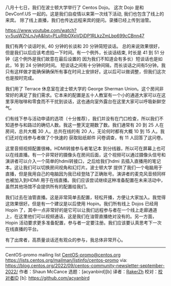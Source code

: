 
[#]: subject: "DevConf Dojo Event Report"
[#]: via: "https://lists.centos.org/pipermail/centos-promo/2022-September/007298.html"
[#]: author: "Shaun McCance <shaunm at redhat.com>"
[#]: collector: "acyanbird"
[#]: translator: "RakerZh"
[#]: reviewer: " "
[#]: publisher: " "
[#]: url: " "

八月十七日，我们在波士顿大学举行了 Centos Dojo。
这次 Dojo 是和 DevConf.US 一起的。这是我们自疫情以来第一次线下活动, 我们也包含了线上的来宾。 除了线上直播，我们也传达远程来宾的提问。录播已经上传到油管。

https://www.youtube.com/watch?v=5usWZhLnJyA&list=PLuRtbOXpVDjDP1RLkzZmLbp699cCBnn47

我们有两个谈话时长, 40 分钟的长谈和 20 分钟简短谈话。 总的来说效果很好，但是我们以后应该考虑掐一下时间。有一个例外，长谈话结束, 时长是 41 到 51 分钟（这个例外是我们故意在最后设置的 因为我们不知道会有多长）短谈话也是如此，16 到 24 分钟的时间。 短谈话之间有十分钟间隔，而长谈话之间有5分钟。我只有这样做才能确保确保所有事在时间上安排好。这以后可以做调整，但我们这次也是按时完成。

我们用了 Terrace 休息室在波士顿大学的 George Sherman Union。这个房间非常好的满足了我们需求。它本来的配置是五十人教室有一个小的通道大家可以在这里享用咖啡和零食而不干扰到谈话，这也通向室外露台在这里大家可以呼吸新鲜空气。

们有线下参与活动申请的选项（十分推荐），我们并没有在门口检查，所以我们不知道参与和路过的确切人数。我这一整天定期数了数。我们通常有 20 到 25 人在房间，总共大概 30 人。总共在线的有 20 人，无论何时都有大概 10 到 15 人。我们还对在线参与者做了个快速的 获取贴纸邮件 问卷调查，有 11 人回答了这问卷。

这里音频视频配置很棒。HDMI转接参与者笔记本 到分线器，所以可在屏幕上也可以在线直播。有一个非常好的摄像头在房间后面，这个视频可以通过摄像头信号和  演讲者可以介入一个简单的hdmi转接口，之后给我们hdmi 去插入直播用的笔记本。这让我们可以切换房间视角和幻灯片。波士顿大学 提供了我们一个电脑用于直播，但是我用自己的电脑因为我已经登陆了正确账号。演讲者的麦克风音频同样也被加入到HDMI 用于在线直播。我们应该尝试继续这种准备配置在未来活动中，虽然其他场馆不会提供所有的配置给我们。

我们过去在油管直播。这是非常简单去配置，轻松开播，方便让大家加入。我觉得这效果很好。但是有一个建议是以后使用 Hopin。我们所有线上 Dojos 已经用 Hopin 了，其中一点非常好的是它可以让我们远程参与者在一个线上走廊通道上，在这里他们可以视频通话，这是我们在油管直播绝对没有的。另一方面，Hopin 活动要求更多准备配置，参与者一定要注册。我们应该要认真思考下一次在线直播的平台。

有了出席者，高质量谈话还有观众的参与，我总体非常开心。

_______________________________________________
CentOS-promo mailing list
CentOS-promo@centos.org
https://lists.centos.org/mailman/listinfo/centos-promo
via: https://blog.centos.org/2022/09/centos-community-newsletter-september-2022/
作者：Shaun McCance
选题：[acyanbird][b]
译者：[RakerZh](https://github.com/RakerZh)
校对：[校对者ID](https://github.com/校对者ID)
[b]: https://github.com/acyanbird
